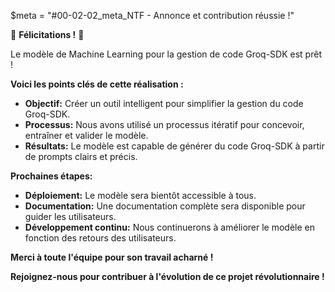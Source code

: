 $meta = "#00-02-02_meta_NTF - Annonce et contribution réussie !" 


🎉 **Félicitations !** 🎉

Le modèle de Machine Learning pour la gestion de code Groq-SDK est prêt ! 

**Voici les points clés de cette réalisation :**

* **Objectif:** Créer un outil intelligent pour simplifier la gestion du code Groq-SDK.
* **Processus:** Nous avons utilisé un processus itératif pour concevoir, entraîner et valider le modèle.
* **Résultats:** Le modèle est capable de générer du code Groq-SDK à partir de prompts clairs et précis.

**Prochaines étapes:**

* **Déploiement:** Le modèle sera bientôt accessible à tous.
* **Documentation:** Une documentation complète sera disponible pour guider les utilisateurs.
* **Développement continu:** Nous continuerons à améliorer le modèle en fonction des retours des utilisateurs.

**Merci à toute l'équipe pour son travail acharné !**

**Rejoignez-nous pour contribuer à l'évolution de ce projet révolutionnaire !** 


